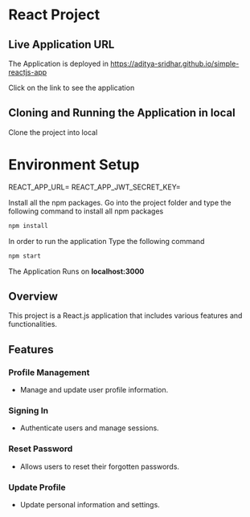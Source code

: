 # React Project

## Live Application URL

The Application is deployed in https://aditya-sridhar.github.io/simple-reactjs-app

Click on the link to see the application

## Cloning and Running the Application in local

Clone the project into local

# Environment Setup
REACT_APP_URL=
REACT_APP_JWT_SECRET_KEY=


Install all the npm packages. Go into the project folder and type the following command to install all npm packages

```bash
npm install
```

In order to run the application Type the following command

```bash
npm start
```

The Application Runs on **localhost:3000**



## Overview

This project is a React.js application that includes various features and functionalities.

## Features

### Profile Management
- Manage and update user profile information.

### Signing In
- Authenticate users and manage sessions.

### Reset Password
- Allows users to reset their forgotten passwords.

### Update Profile
- Update personal information and settings.

